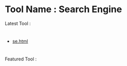 # Tool Name : Search Engine
Latest Tool :
#
- [se.html](https://alvinthemax.github.io/tools/search-engine/se.html)
#
Featured Tool :
#
